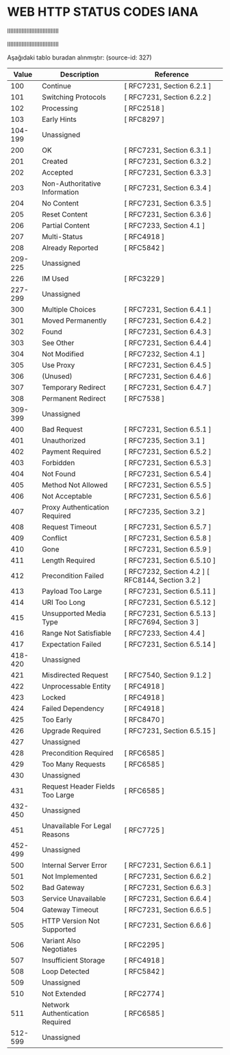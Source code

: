 # WEB HTTP STATUS CODES IANA

IIIIIIIIIIIIIIIIIIIIIIIIIIIIIIII

IIIIIIIIIIIIIIIIIIIIIIIIIIIIIIII

Aşağıdaki tablo buradan alınmıştır: (source-id: 327)

| Value   | Description                     | Reference                                          |
|---------|---------------------------------|----------------------------------------------------|
| 100     | Continue                        | [ RFC7231, Section 6.2.1 ]                         |
| 101     | Switching Protocols             | [ RFC7231, Section 6.2.2 ]                         |
| 102     | Processing                      | [ RFC2518 ]                                        |
| 103     | Early Hints                     | [ RFC8297 ]                                        |
| 104-199 | Unassigned                      |                                                    |
| 200     | OK                              | [ RFC7231, Section 6.3.1 ]                         |
| 201     | Created                         | [ RFC7231, Section 6.3.2 ]                         |
| 202     | Accepted                        | [ RFC7231, Section 6.3.3 ]                         |
| 203     | Non-Authoritative Information   | [ RFC7231, Section 6.3.4 ]                         |
| 204     | No Content                      | [ RFC7231, Section 6.3.5 ]                         |
| 205     | Reset Content                   | [ RFC7231, Section 6.3.6 ]                         |
| 206     | Partial Content                 | [ RFC7233, Section 4.1 ]                           |
| 207     | Multi-Status                    | [ RFC4918 ]                                        |
| 208     | Already Reported                | [ RFC5842 ]                                        |
| 209-225 | Unassigned                      |                                                    |
| 226     | IM Used                         | [ RFC3229 ]                                        |
| 227-299 | Unassigned                      |                                                    |
| 300     | Multiple Choices                | [ RFC7231, Section 6.4.1 ]                         |
| 301     | Moved Permanently               | [ RFC7231, Section 6.4.2 ]                         |
| 302     | Found                           | [ RFC7231, Section 6.4.3 ]                         |
| 303     | See Other                       | [ RFC7231, Section 6.4.4 ]                         |
| 304     | Not Modified                    | [ RFC7232, Section 4.1 ]                           |
| 305     | Use Proxy                       | [ RFC7231, Section 6.4.5 ]                         |
| 306     | (Unused)                        | [ RFC7231, Section 6.4.6 ]                         |
| 307     | Temporary Redirect              | [ RFC7231, Section 6.4.7 ]                         |
| 308     | Permanent Redirect              | [ RFC7538 ]                                        |
| 309-399 | Unassigned                      |                                                    |
| 400     | Bad Request                     | [ RFC7231, Section 6.5.1 ]                         |
| 401     | Unauthorized                    | [ RFC7235, Section 3.1 ]                           |
| 402     | Payment Required                | [ RFC7231, Section 6.5.2 ]                         |
| 403     | Forbidden                       | [ RFC7231, Section 6.5.3 ]                         |
| 404     | Not Found                       | [ RFC7231, Section 6.5.4 ]                         |
| 405     | Method Not Allowed              | [ RFC7231, Section 6.5.5 ]                         |
| 406     | Not Acceptable                  | [ RFC7231, Section 6.5.6 ]                         |
| 407     | Proxy Authentication Required   | [ RFC7235, Section 3.2 ]                           |
| 408     | Request Timeout                 | [ RFC7231, Section 6.5.7 ]                         |
| 409     | Conflict                        | [ RFC7231, Section 6.5.8 ]                         |
| 410     | Gone                            | [ RFC7231, Section 6.5.9 ]                         |
| 411     | Length Required                 | [ RFC7231, Section 6.5.10 ]                        |
| 412     | Precondition Failed             | [ RFC7232, Section 4.2 ] [ RFC8144, Section 3.2 ]  |
| 413     | Payload Too Large               | [ RFC7231, Section 6.5.11 ]                        |
| 414     | URI Too Long                    | [ RFC7231, Section 6.5.12 ]                        |
| 415     | Unsupported Media Type          | [ RFC7231, Section 6.5.13 ] [ RFC7694, Section 3 ] |
| 416     | Range Not Satisfiable           | [ RFC7233, Section 4.4 ]                           |
| 417     | Expectation Failed              | [ RFC7231, Section 6.5.14 ]                        |
| 418-420 | Unassigned                      |                                                    |
| 421     | Misdirected Request             | [ RFC7540, Section 9.1.2 ]                         |
| 422     | Unprocessable Entity            | [ RFC4918 ]                                        |
| 423     | Locked                          | [ RFC4918 ]                                        |
| 424     | Failed Dependency               | [ RFC4918 ]                                        |
| 425     | Too Early                       | [ RFC8470 ]                                        |
| 426     | Upgrade Required                | [ RFC7231, Section 6.5.15 ]                        |
| 427     | Unassigned                      |                                                    |
| 428     | Precondition Required           | [ RFC6585 ]                                        |
| 429     | Too Many Requests               | [ RFC6585 ]                                        |
| 430     | Unassigned                      |                                                    |
| 431     | Request Header Fields Too Large | [ RFC6585 ]                                        |
| 432-450 | Unassigned                      |                                                    |
| 451     | Unavailable For Legal Reasons   | [ RFC7725 ]                                        |
| 452-499 | Unassigned                      |                                                    |
| 500     | Internal Server Error           | [ RFC7231, Section 6.6.1 ]                         |
| 501     | Not Implemented                 | [ RFC7231, Section 6.6.2 ]                         |
| 502     | Bad Gateway                     | [ RFC7231, Section 6.6.3 ]                         |
| 503     | Service Unavailable             | [ RFC7231, Section 6.6.4 ]                         |
| 504     | Gateway Timeout                 | [ RFC7231, Section 6.6.5 ]                         |
| 505     | HTTP Version Not Supported      | [ RFC7231, Section 6.6.6 ]                         |
| 506     | Variant Also Negotiates         | [ RFC2295 ]                                        |
| 507     | Insufficient Storage            | [ RFC4918 ]                                        |
| 508     | Loop Detected                   | [ RFC5842 ]                                        |
| 509     | Unassigned                      |                                                    |
| 510     | Not Extended                    | [ RFC2774 ]                                        |
| 511     | Network Authentication Required | [ RFC6585 ]                                        |
| 512-599 | Unassigned                      |                                                    |

